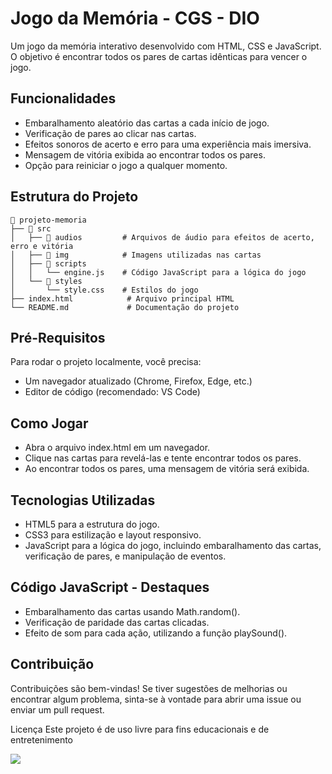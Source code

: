 # Jogo da Memória - CGS - DIO

Um jogo da memória interativo desenvolvido com HTML, CSS e JavaScript. O objetivo é encontrar todos os pares de cartas idênticas para vencer o jogo.

## Funcionalidades

- Embaralhamento aleatório das cartas a cada início de jogo.
- Verificação de pares ao clicar nas cartas.
- Efeitos sonoros de acerto e erro para uma experiência mais imersiva.
- Mensagem de vitória exibida ao encontrar todos os pares.
- Opção para reiniciar o jogo a qualquer momento.

## Estrutura do Projeto

```plaintext
📂 projeto-memoria
├── 📂 src
│   ├── 📂 audios         # Arquivos de áudio para efeitos de acerto, erro e vitória
│   ├── 📂 img            # Imagens utilizadas nas cartas
│   ├── 📂 scripts
│   │   └── engine.js    # Código JavaScript para a lógica do jogo
│   └── 📂 styles
│       └── style.css    # Estilos do jogo
├── index.html            # Arquivo principal HTML
└── README.md             # Documentação do projeto
```

## Pré-Requisitos

Para rodar o projeto localmente, você precisa:

- Um navegador atualizado (Chrome, Firefox, Edge, etc.)
- Editor de código (recomendado: VS Code)

## Como Jogar

- Abra o arquivo index.html em um navegador.
- Clique nas cartas para revelá-las e tente encontrar todos os pares.
- Ao encontrar todos os pares, uma mensagem de vitória será exibida.

## Tecnologias Utilizadas

- HTML5 para a estrutura do jogo.
- CSS3 para estilização e layout responsivo.
- JavaScript para a lógica do jogo, incluindo embaralhamento das cartas, verificação de pares, e manipulação de eventos.

## Código JavaScript - Destaques

- Embaralhamento das cartas usando Math.random().
- Verificação de paridade das cartas clicadas.
- Efeito de som para cada ação, utilizando a função playSound().

## Contribuição

Contribuições são bem-vindas! Se tiver sugestões de melhorias ou encontrar algum problema, sinta-se à vontade para abrir uma issue ou enviar um pull request.

Licença
Este projeto é de uso livre para fins educacionais e de entretenimento

<img src="jogoMemoria.png">
